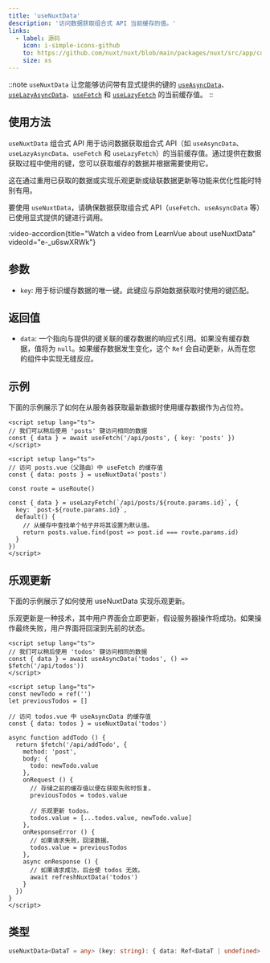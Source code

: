 ```yaml
---
title: 'useNuxtData'
description: '访问数据获取组合式 API 当前缓存的值。'
links:
  - label: 源码
    icon: i-simple-icons-github
    to: https://github.com/nuxt/nuxt/blob/main/packages/nuxt/src/app/composables/asyncData.ts
    size: xs
---
```


::note
`useNuxtData` 让您能够访问带有显式提供的键的 [`useAsyncData`](/docs/api/composables/use-async-data)、[`useLazyAsyncData`](/docs/api/composables/use-lazy-async-data)、[`useFetch`](/docs/api/composables/use-fetch) 和 [`useLazyFetch`](/docs/api/composables/use-lazy-fetch) 的当前缓存值。
::

## 使用方法

`useNuxtData` 组合式 API 用于访问数据获取组合式 API（如 `useAsyncData`、`useLazyAsyncData`、`useFetch` 和 `useLazyFetch`）的当前缓存值。通过提供在数据获取过程中使用的键，您可以获取缓存的数据并根据需要使用它。

这在通过重用已获取的数据或实现乐观更新或级联数据更新等功能来优化性能时特别有用。

要使用 `useNuxtData`，请确保数据获取组合式 API（`useFetch`、`useAsyncData` 等）已使用显式提供的键进行调用。

:video-accordion{title="Watch a video from LearnVue about useNuxtData" videoId="e-_u6swXRWk"}

## 参数

- `key`: 用于标识缓存数据的唯一键。此键应与原始数据获取时使用的键匹配。

## 返回值

- `data`: 一个指向与提供的键关联的缓存数据的响应式引用。如果没有缓存数据，值将为 `null`。如果缓存数据发生变化，这个 `Ref` 会自动更新，从而在您的组件中实现无缝反应。

## 示例

下面的示例展示了如何在从服务器获取最新数据时使用缓存数据作为占位符。

```vue [pages/posts.vue]
<script setup lang="ts">
// 我们可以稍后使用 'posts' 键访问相同的数据
const { data } = await useFetch('/api/posts', { key: 'posts' })
</script>
```

```vue [pages/posts/[id\\].vue]
<script setup lang="ts">
// 访问 posts.vue（父路由）中 useFetch 的缓存值
const { data: posts } = useNuxtData('posts')

const route = useRoute()

const { data } = useLazyFetch(`/api/posts/${route.params.id}`, {
  key: `post-${route.params.id}`,
  default() {
    // 从缓存中查找单个帖子并将其设置为默认值。
    return posts.value.find(post => post.id === route.params.id)
  }
})
</script>
```

## 乐观更新

下面的示例展示了如何使用 useNuxtData 实现乐观更新。

乐观更新是一种技术，其中用户界面会立即更新，假设服务器操作将成功。如果操作最终失败，用户界面将回滚到先前的状态。

```vue [pages/todos.vue]
<script setup lang="ts">
// 我们可以稍后使用 'todos' 键访问相同的数据
const { data } = await useAsyncData('todos', () => $fetch('/api/todos'))
</script>
```

```vue [components/NewTodo.vue]
<script setup lang="ts">
const newTodo = ref('')
let previousTodos = []

// 访问 todos.vue 中 useAsyncData 的缓存值
const { data: todos } = useNuxtData('todos')

async function addTodo () {
  return $fetch('/api/addTodo', {
    method: 'post',
    body: {
      todo: newTodo.value
    },
    onRequest () {
      // 存储之前的缓存值以便在获取失败时恢复。
      previousTodos = todos.value

      // 乐观更新 todos。
      todos.value = [...todos.value, newTodo.value]
    },
    onResponseError () {
      // 如果请求失败，回滚数据。
      todos.value = previousTodos
    },
    async onResponse () {
      // 如果请求成功，后台使 todos 无效。
      await refreshNuxtData('todos')
    }
  })
}
</script>
```

## 类型

```ts
useNuxtData<DataT = any> (key: string): { data: Ref<DataT | undefined> }
```
